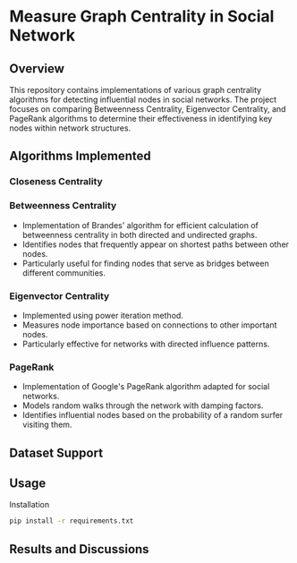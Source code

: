 # Measure Graph Centrality in Social Network

## Overview
This repository contains implementations of various graph centrality algorithms for detecting influential nodes in social networks. The project focuses on comparing Betweenness Centrality, Eigenvector Centrality, and PageRank algorithms to determine their effectiveness in identifying key nodes within network structures.

## Algorithms Implemented

### Closeness Centrality

<!-- TODO: Add descriptions for closeness centrality. -->

### Betweenness Centrality

- Implementation of Brandes' algorithm for efficient calculation of betweenness centrality in both directed and undirected graphs.
- Identifies nodes that frequently appear on shortest paths between other nodes.
- Particularly useful for finding nodes that serve as bridges between different communities.

### Eigenvector Centrality

- Implemented using power iteration method.
- Measures node importance based on connections to other important nodes.
- Particularly effective for networks with directed influence patterns.

### PageRank

- Implementation of Google's PageRank algorithm adapted for social networks.
- Models random walks through the network with damping factors.
- Identifies influential nodes based on the probability of a random surfer visiting them.

## Dataset Support

<!-- TODO: Add descriptions of dataset. -->

## Usage
Installation
```bash
pip install -r requirements.txt
```

## Results and Discussions

<!-- TODO: add results here. -->